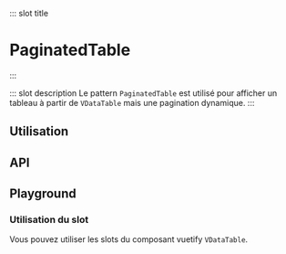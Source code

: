 ::: slot title
# PaginatedTable
:::

::: slot description
Le pattern `PaginatedTable` est utilisé pour afficher un tableau à partir de `VDataTable` mais une pagination dynamique.
:::

## Utilisation

<DocExample
  eager
  file="patterns/paginated-table/examples/paginated-table"
/>

## API

<DocApi
  :value="['PaginatedTable']"
  :api="{
    PaginatedTable: {
      props: [
        {
          name: 'options',
          required: true,
          type: 'DataOptions',
          description: 'prop `options` du composant vuetify `VDataTable`'
        },
        {
          name: 'server-items-length',
          required: true,
          type: 'number',
          description: 'Utilisé uniquement lorsque les données sont fournies par un serveur. Doit être réglé au total des éléments disponibles sur le serveur afin que la pagination fonctionne correctement.'
        },
        {
          name: 'suffix',
          type: 'string',
          value: '\'\'',
          description: 'Le suffixe est utilisé pour stocker différents objets de pagination. Si l\'utilisateur a deux tables mais n\'utilise pas cet attribut, alors les tables partagerons le même objet de pagination'
        }
      ],
      slots: [
        {
          name: '$scopedSlots',
          description: 'L\'utilisation des slots de `VDataTable` est possible.'
        }
      ]
    }
  }"
/>

## Playground

<DocExample file="patterns/paginated-table/examples/paginated-table-playground" />

### Utilisation du slot

Vous pouvez utiliser les slots du composant vuetify `VDataTable`.

<DocExample file="patterns/paginated-table/examples/paginated-table-slots" />
